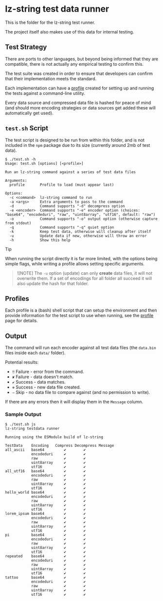 # lz-string test data runner

This is the folder for the lz-string test runner.

The project itself also makes use of this data for internal testing.

## Test Strategy

There are ports to other languages, but beyond being informed that they are compatible, there is not actually any empirical testing to confirm this.

The test suite was created in order to ensure that developers can confirm that their implementation meets the standard.

Each implementation can have a [profile](./profile) created for setting up and running the tests against a command-line utility.

Every data source and compressed data file is hashed for peace of mind (and should more encoding strategies or data sources get added these will automatically get used).

## `test.sh` Script

The test script is designed to be run from within this folder, and is not included in the `npm` package due to its size (currently around 2mb of test data).

```console
$ ./test.sh -h
Usage: test.sh [options] [<profile>]

Run an lz-string command against a series of test data files

Arguments:
  profile       Profile to load (must appear last)

Options:
  -c <command>  lz-string command to run
  -a <args>     Extra arguments to pass to the command
  -d            Command supports "-d" decompress option
  -e <encoder>  Command supports "-e" encoder option (choices: "base64", "encodeduri", "raw", "uint8array", "utf16", default: "raw")
  -o            Command supports "-o" output option (otherwise capture from stdout)
  -q            Command supports "-q" quiet option
  -k            Keep test data, otherwise will cleanup after itself
  -u            Update data if new, otherwise will throw an error
  -h            Show this help
```

> [!TIP]
> When running the script directly it is far more limited, with the options being simple flags, while writing a profile allows setting specific arguments.

> ![NOTE]
> The `-u` option (update) can only **create** data files, it will not overwrite them. If a set of encodings for all folder all succeed it will also update the hash for that folder.

## Profiles

Each profile is a (bash) shell script that can setup the environment and then provide information for the test script to use when running, see the [profile](./profile) page for details.

## Output

The command will run each encoder against all test data files (the `data.bin` files inside each `data/` folder).

Potential results:

-   `‼` Failure - error from the command.
-   `✘` Failure - data doesn't match.
-   `✔` Success - data matches.
-   `⊕` Success - new data file created.
-   `–` Skip - no data file to compare against (and no permission to write).

If there are any errors then it will display them in the `Message` column.

### Sample Output

```console
$ ./test.sh js
lz-string testdata runner

Running using the ESModule build of lz-string

TestData    Encoding   Compress Decompress Message
all_ascii   base64         ✔        ✔
            encodeduri     ✔        ✔
            raw            ✔        ✔
            uint8array     ✔        ✔
            utf16          ✔        ✔
all_utf16   base64         ✔        ✔
            encodeduri     ✔        ✔
            raw            ✔        ✔
            uint8array     ✔        ✔
            utf16          ✔        ✔
hello_world base64         ✔        ✔
            encodeduri     ✔        ✔
            raw            ✔        ✔
            uint8array     ✔        ✔
            utf16          ✔        ✔
lorem_ipsum base64         ✔        ✔
            encodeduri     ✔        ✔
            raw            ✔        ✔
            uint8array     ✔        ✔
            utf16          ✔        ✔
pi          base64         ✔        ✔
            encodeduri     ✔        ✔
            raw            ✔        ✔
            uint8array     ✔        ✔
            utf16          ✔        ✔
repeated    base64         ✔        ✔
            encodeduri     ✔        ✔
            raw            ✔        ✔
            uint8array     ✔        ✔
            utf16          ✔        ✔
tattoo      base64         ✔        ✔
            encodeduri     ✔        ✔
            raw            ✔        ✔
            uint8array     ✔        ✔
            utf16          ✔        ✔
```
